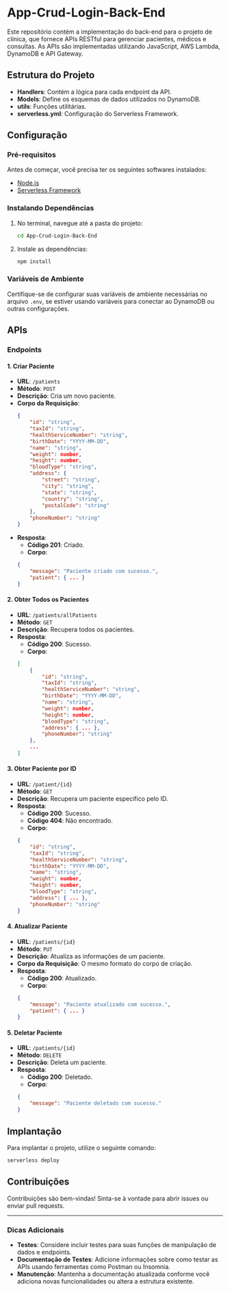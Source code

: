 # App-Crud-Login-Back-End

Este repositório contém a implementação do back-end para o projeto de clínica, que fornece APIs RESTful para gerenciar pacientes, médicos e consultas. As APIs são implementadas utilizando JavaScript, AWS Lambda, DynamoDB e API Gateway.

## Estrutura do Projeto

- **Handlers**: Contém a lógica para cada endpoint da API.
- **Models**: Define os esquemas de dados utilizados no DynamoDB.
- **utils**: Funções utilitárias.
- **serverless.yml**: Configuração do Serverless Framework.

## Configuração

### Pré-requisitos

Antes de começar, você precisa ter os seguintes softwares instalados:

- [Node.js](https://nodejs.org/)
- [Serverless Framework](https://www.serverless.com/framework/docs/getting-started/)

### Instalando Dependências

1. No terminal, navegue até a pasta do projeto:
   ```bash
   cd App-Crud-Login-Back-End
   ```
2. Instale as dependências:
   ```bash
   npm install
   ```

### Variáveis de Ambiente

Certifique-se de configurar suas variáveis de ambiente necessárias no arquivo `.env`, se estiver usando variáveis para conectar ao DynamoDB ou outras configurações.

## APIs

### Endpoints

#### 1. Criar Paciente

- **URL**: `/patients`
- **Método**: `POST`
- **Descrição**: Cria um novo paciente.
- **Corpo da Requisição**:
    ```json
    {
        "id": "string",
        "taxId": "string",
        "healthServiceNumber": "string",
        "birthDate": "YYYY-MM-DD",
        "name": "string",
        "weight": number,
        "height": number,
        "bloodType": "string",
        "address": {
            "street": "string",
            "city": "string",
            "state": "string",
            "country": "string",
            "postalCode": "string"
        },
        "phoneNumber": "string"
    }
    ```
- **Resposta**:
    - **Código 201**: Criado.
    - **Corpo**:
    ```json
    {
        "message": "Paciente criado com sucesso.",
        "patient": { ... }
    }
    ```

#### 2. Obter Todos os Pacientes

- **URL**: `/patients/allPatients`
- **Método**: `GET`
- **Descrição**: Recupera todos os pacientes.
- **Resposta**:
    - **Código 200**: Sucesso.
    - **Corpo**:
    ```json
    [
        {
            "id": "string",
            "taxId": "string",
            "healthServiceNumber": "string",
            "birthDate": "YYYY-MM-DD",
            "name": "string",
            "weight": number,
            "height": number,
            "bloodType": "string",
            "address": { ... },
            "phoneNumber": "string"
        },
        ...
    ]
    ```

#### 3. Obter Paciente por ID

- **URL**: `/patient/{id}`
- **Método**: `GET`
- **Descrição**: Recupera um paciente específico pelo ID.
- **Resposta**:
    - **Código 200**: Sucesso.
    - **Código 404**: Não encontrado.
    - **Corpo**:
    ```json
    {
        "id": "string",
        "taxId": "string",
        "healthServiceNumber": "string",
        "birthDate": "YYYY-MM-DD",
        "name": "string",
        "weight": number,
        "height": number,
        "bloodType": "string",
        "address": { ... },
        "phoneNumber": "string"
    }
    ```

#### 4. Atualizar Paciente

- **URL**: `/patients/{id}`
- **Método**: `PUT`
- **Descrição**: Atualiza as informações de um paciente.
- **Corpo da Requisição**: O mesmo formato do corpo de criação.
- **Resposta**:
    - **Código 200**: Atualizado.
    - **Corpo**:
    ```json
    {
        "message": "Paciente atualizado com sucesso.",
        "patient": { ... }
    }
    ```

#### 5. Deletar Paciente

- **URL**: `/patients/{id}`
- **Método**: `DELETE`
- **Descrição**: Deleta um paciente.
- **Resposta**:
    - **Código 200**: Deletado.
    - **Corpo**:
    ```json
    {
        "message": "Paciente deletado com sucesso."
    }
    ```

## Implantação

Para implantar o projeto, utilize o seguinte comando:

```bash
serverless deploy
```

## Contribuições

Contribuições são bem-vindas! Sinta-se à vontade para abrir issues ou enviar pull requests.

---

### Dicas Adicionais

- **Testes**: Considere incluir testes para suas funções de manipulação de dados e endpoints.
- **Documentação de Testes**: Adicione informações sobre como testar as APIs usando ferramentas como Postman ou Insomnia.
- **Manutenção**: Mantenha a documentação atualizada conforme você adiciona novas funcionalidades ou altera a estrutura existente.
